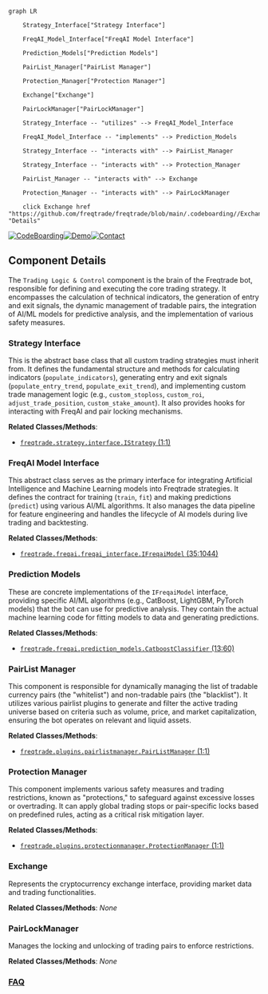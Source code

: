 ```mermaid

graph LR

    Strategy_Interface["Strategy Interface"]

    FreqAI_Model_Interface["FreqAI Model Interface"]

    Prediction_Models["Prediction Models"]

    PairList_Manager["PairList Manager"]

    Protection_Manager["Protection Manager"]

    Exchange["Exchange"]

    PairLockManager["PairLockManager"]

    Strategy_Interface -- "utilizes" --> FreqAI_Model_Interface

    FreqAI_Model_Interface -- "implements" --> Prediction_Models

    Strategy_Interface -- "interacts with" --> PairList_Manager

    Strategy_Interface -- "interacts with" --> Protection_Manager

    PairList_Manager -- "interacts with" --> Exchange

    Protection_Manager -- "interacts with" --> PairLockManager

    click Exchange href "https://github.com/freqtrade/freqtrade/blob/main/.codeboarding//Exchange.md" "Details"

```

[![CodeBoarding](https://img.shields.io/badge/Generated%20by-CodeBoarding-9cf?style=flat-square)](https://github.com/CodeBoarding/GeneratedOnBoardings)[![Demo](https://img.shields.io/badge/Try%20our-Demo-blue?style=flat-square)](https://www.codeboarding.org/demo)[![Contact](https://img.shields.io/badge/Contact%20us%20-%20contact@codeboarding.org-lightgrey?style=flat-square)](mailto:contact@codeboarding.org)



## Component Details



The `Trading Logic & Control` component is the brain of the Freqtrade bot, responsible for defining and executing the core trading strategy. It encompasses the calculation of technical indicators, the generation of entry and exit signals, the dynamic management of tradable pairs, the integration of AI/ML models for predictive analysis, and the implementation of various safety measures.



### Strategy Interface

This is the abstract base class that all custom trading strategies must inherit from. It defines the fundamental structure and methods for calculating indicators (`populate_indicators`), generating entry and exit signals (`populate_entry_trend`, `populate_exit_trend`), and implementing custom trade management logic (e.g., `custom_stoploss`, `custom_roi`, `adjust_trade_position`, `custom_stake_amount`). It also provides hooks for interacting with FreqAI and pair locking mechanisms.





**Related Classes/Methods**:



- <a href="https://github.com/freqtrade/freqtrade/blob/master/freqtrade/strategy/interface.py#L1-L1" target="_blank" rel="noopener noreferrer">`freqtrade.strategy.interface.IStrategy` (1:1)</a>





### FreqAI Model Interface

This abstract class serves as the primary interface for integrating Artificial Intelligence and Machine Learning models into Freqtrade strategies. It defines the contract for training (`train`, `fit`) and making predictions (`predict`) using various AI/ML algorithms. It also manages the data pipeline for feature engineering and handles the lifecycle of AI models during live trading and backtesting.





**Related Classes/Methods**:



- <a href="https://github.com/freqtrade/freqtrade/blob/master/freqtrade/freqai/freqai_interface.py#L35-L1044" target="_blank" rel="noopener noreferrer">`freqtrade.freqai.freqai_interface.IFreqaiModel` (35:1044)</a>





### Prediction Models

These are concrete implementations of the `IFreqaiModel` interface, providing specific AI/ML algorithms (e.g., CatBoost, LightGBM, PyTorch models) that the bot can use for predictive analysis. They contain the actual machine learning code for fitting models to data and generating predictions.





**Related Classes/Methods**:



- <a href="https://github.com/freqtrade/freqtrade/blob/master/freqtrade/freqai/prediction_models/CatboostClassifier.py#L13-L60" target="_blank" rel="noopener noreferrer">`freqtrade.freqai.prediction_models.CatboostClassifier` (13:60)</a>





### PairList Manager

This component is responsible for dynamically managing the list of tradable currency pairs (the "whitelist") and non-tradable pairs (the "blacklist"). It utilizes various pairlist plugins to generate and filter the active trading universe based on criteria such as volume, price, and market capitalization, ensuring the bot operates on relevant and liquid assets.





**Related Classes/Methods**:



- <a href="https://github.com/freqtrade/freqtrade/blob/master/freqtrade/plugins/pairlistmanager.py#L1-L1" target="_blank" rel="noopener noreferrer">`freqtrade.plugins.pairlistmanager.PairListManager` (1:1)</a>





### Protection Manager

This component implements various safety measures and trading restrictions, known as "protections," to safeguard against excessive losses or overtrading. It can apply global trading stops or pair-specific locks based on predefined rules, acting as a critical risk mitigation layer.





**Related Classes/Methods**:



- <a href="https://github.com/freqtrade/freqtrade/blob/master/freqtrade/plugins/protectionmanager.py#L1-L1" target="_blank" rel="noopener noreferrer">`freqtrade.plugins.protectionmanager.ProtectionManager` (1:1)</a>





### Exchange

Represents the cryptocurrency exchange interface, providing market data and trading functionalities.





**Related Classes/Methods**: _None_



### PairLockManager

Manages the locking and unlocking of trading pairs to enforce restrictions.





**Related Classes/Methods**: _None_







### [FAQ](https://github.com/CodeBoarding/GeneratedOnBoardings/tree/main?tab=readme-ov-file#faq)